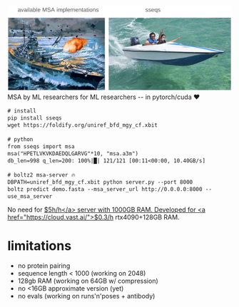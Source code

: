 <img src='images/goal.png'/>
MSA by ML researchers for ML researchers --️ in pytorch/cuda ❤️

```
# install
pip install sseqs
wget https://foldify.org/uniref_bfd_mgy_cf.xbit 

# python 
from sseqs import msa
msa("HPETLVKVKDAEDQLGARVG"*10, "msa.a3m")
db_len=998 q_len=200: 100%|█| 121/121 [00:11<00:00, 10.40GB/s]

# boltz2 msa-server 🔥
DBPATH=uniref_bfd_mgy_cf.xbit python server.py --port 8000
boltz predict demo.fasta --msa_server_url http://0.0.0.0:8000 --use_msa_server
```

No need for <a href="https://instances.vantage.sh/aws/ec2/x2gd.16xlarge?currency=USD">$5h/h</a> server with 1000GB RAM. 
Developed for <a href="https://cloud.vast.ai/">$0.3/h</a> rtx4090+128GB RAM. 

# limitations
- no protein pairing 
- sequence length < 1000 (working on 2048)
- 128gb RAM (working on 64GB w/ compression) 
- no <16GB approximate version (yet)
- no evals (working on runs'n'poses + antibody)
